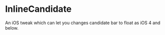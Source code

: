InlineCandidate
===============

An iOS tweak which can let you changes candidate bar to float as iOS 4 and below.

